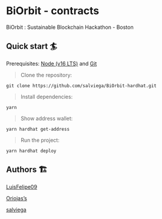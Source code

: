 # BiOrbit - contracts

BiOrbit : Sustainable Blockchain Hackathon - Boston


## Quick start 🏄

Prerequisites: [Node (v16 LTS)](https://nodejs.org/en/download/) and [Git](https://git-scm.com/downloads)

> Clone the repository:

```
git clone https://github.com/salviega/BiOrbit-hardhat.git
```

> Install dependencies:

```
yarn
```

> Show address wallet:


```
yarn hardhat get-address
```

> Run the project:

```
yarn hardhat deploy
```

## Authors 🏗

[LuisFelipe09](https://github.com/LuisFelipe09)

[Oriojas’s](https://github.com/Oriojas)

[salviega](https://github.com/salviega)
